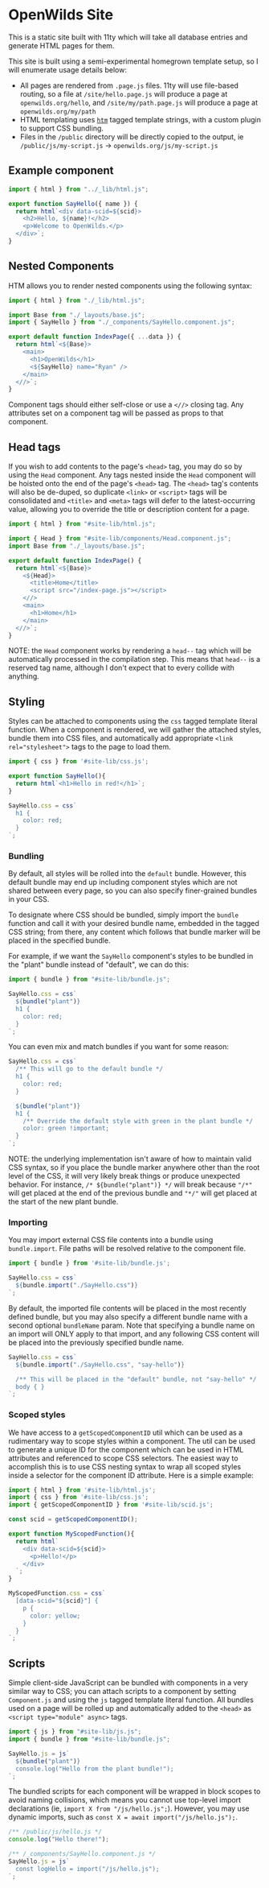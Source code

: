 # OpenWilds Site

This is a static site built with 11ty which will take all database entries and generate HTML pages for them.

This site is built using a semi-experimental homegrown template setup, so I will enumerate usage details below:

- All pages are rendered from `.page.js` files. 11ty will use file-based routing, so
  a file at `/site/hello.page.js` will produce a page at `openwilds.org/hello`,
  and `/site/my/path.page.js` will produce a page at `openwilds.org/my/path`
- HTML templating uses [`htm`](https://github.com/developit/htm) tagged template strings, with a custom plugin to support CSS bundling.
- Files in the `/public` directory will be directly copied to the output, ie `/public/js/my-script.js` -> `openwilds.org/js/my-script.js`

## Example component

```js
import { html } from "../_lib/html.js";

export function SayHello({ name }) {
  return html`<div data-scid=${scid}>
    <h2>Hello, ${name}!</h2>
    <p>Welcome to OpenWilds.</p>
  </div>`;
}
```

## Nested Components

HTM allows you to render nested components using the following syntax:

```js
import { html } from "./_lib/html.js";

import Base from "./_layouts/base.js";
import { SayHello } from "./_components/SayHello.component.js";

export default function IndexPage({ ...data }) {
  return html`<${Base}>
    <main>
      <h1>OpenWilds</h1>
      <${SayHello} name="Ryan" />
    </main>
  <//>`;
}
```

Component tags should either self-close or use a `<//>` closing tag.
Any attributes set on a component tag will be passed as props to that component.

## Head tags

If you wish to add contents to the page's `<head>` tag, you may do so by using the `Head` component.
Any tags nested inside the `Head` component will be hoisted onto the end of the page's `<head>` tag.
The `<head>` tag's contents will also be de-duped, so duplicate `<link>` or `<script>` tags will be consolidated and `<title>` and `<meta>` tags will defer to the latest-occurring value, allowing you to override the title or description content for a page.

```js
import { html } from "#site-lib/html.js";

import { Head } from "#site-lib/components/Head.component.js";
import Base from "./_layouts/base.js";

export default function IndexPage() {
  return html`<${Base}>
    <${Head}>
      <title>Home</title>
      <script src="/index-page.js"></script>
    <//>
    <main>
      <h1>Home</h1>
    </main>
  <//>`;
}
```

NOTE: the `Head` component works by rendering a `head--` tag which will be automatically processed
in the compilation step. This means that `head--` is a reserved tag name, although I don't expect that
to every collide with anything.

## Styling

Styles can be attached to components using the `css` tagged template literal function.
When a component is rendered, we will gather the attached styles, bundle them into CSS files, and automatically add appropriate `<link rel="stylesheet">` tags
to the page to load them.

```js
import { css } from '#site-lib/css.js';

export function SayHello(){
  return html`<h1>Hello in red!</h1>`;
}

SayHello.css = css`
  h1 {
    color: red;
  }
`;
```

### Bundling

By default, all styles will be rolled into the `default` bundle. However, this default bundle may end up including component styles which
are not shared between every page, so you can also specify finer-grained bundles in your CSS.

To designate where CSS should be bundled, simply import the `bundle` function and
call it with your desired bundle name, embedded in the tagged CSS string; from there, any content which follows that bundle marker will be placed in the specified bundle.

For example, if we want the `SayHello` component's styles to be bundled in the "plant" bundle instead of "default", we can do this:

```js
import { bundle } from "#site-lib/bundle.js";

SayHello.css = css`
  ${bundle("plant")}
  h1 {
    color: red;
  }
`;
```

You can even mix and match bundles if you want for some reason:

```js
SayHello.css = css`
  /** This will go to the default bundle */
  h1 {
    color: red;
  }

  ${bundle("plant")}
  h1 {
    /** Override the default style with green in the plant bundle */
    color: green !important;
  }
`;
```

NOTE: the underlying implementation isn't aware of how to maintain valid CSS syntax,
so if you place the bundle marker anywhere other than the root level of the CSS,
it will very likely break things or produce unexpected behavior.
For instance, `/* ${bundle("plant")} */` will break because `"/*"` will get placed at the end of the previous bundle and `"*/"` will get placed at the start of the new plant bundle.

### Importing

You may import external CSS file contents into a bundle using `bundle.import`. File paths will be resolved relative to the component file.

```js
import { bundle } from '#site-lib/bundle.js';

SayHello.css = css`
  ${bundle.import("./SayHello.css")}
`;
```

By default, the imported file contents will be placed in the most recently defined bundle, but you may also specify a different
bundle name with a second optional `bundleName` param. Note that specifying a bundle name on an import will ONLY apply to that import,
and any following CSS content will be placed into the previously specified bundle name.

```js
SayHello.css = css`
  ${bundle.import("./SayHello.css", "say-hello")}

  /** This will be placed in the "default" bundle, not "say-hello" */
  body { }
`;
```

### Scoped styles

We have access to a `getScopedComponentID` util which can be used as a rudimentary way to scope styles within a component.
The util can be used to generate a unique ID for the component which can be used in HTML attributes and referenced to scope CSS selectors.
The easiest way to accomplish this is to use CSS nesting syntax to wrap all scoped styles inside a selector for the component ID attribute.
Here is a simple example:

```js
import { html } from '#site-lib/html.js';
import { css } from '#site-lib/css.js';
import { getScopedComponentID } from '#site-lib/scid.js';

const scid = getScopedComponentID();

export function MyScopedFunction(){
  return html`
    <div data-scid=${scid}>
      <p>Hello!</p>
    </div>
  `;
}

MyScopedFunction.css = css`
  [data-scid="${scid}"] {
    p {
      color: yellow;
    }
  }
`;
```

## Scripts

Simple client-side JavaScript can be bundled with components in a very similar way to CSS; you can attach scripts to a component
by setting `Component.js` and using the `js` tagged template literal function.
All bundles used on a page will be rolled up and automatically added to the `<head>` as `<script type="module" async>` tags.

```js
import { js } from "#site-lib/js.js";
import { bundle } from "#site-lib/bundle.js";

SayHello.js = js`
  ${bundle("plant")}
  console.log("Hello from the plant bundle!");
`;
```

The bundled scripts for each component will be wrapped in block scopes to avoid naming collisions, which means you cannot use top-level import declarations (ie, `import X from "/js/hello.js";`). However, you may use dynamic imports, such as `const X = await import("/js/hello.js");`.

```js
/** /public/js/hello.js */
console.log("Hello there!");

/** /_components/SayHello.component.js */
SayHello.js = js`
  const logHello = import("/js/hello.js");
`;
```